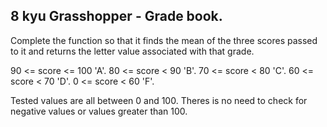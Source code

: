 ## 8 kyu Grasshopper - Grade book.

Complete the function so that it finds the mean of the three scores
passed to it and returns the letter value associated with that grade.

90 <= score <= 100	'A'.
80 <= score < 90	'B'.
70 <= score < 80	'C'.
60 <= score < 70	'D'.
 0 <= score < 60	'F'.

Tested values are all between 0 and 100. Theres is no need to 
check for negative values or values greater than 100.